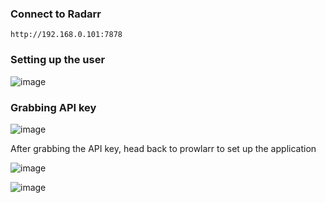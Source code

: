 ### Connect to Radarr
```
http://192.168.0.101:7878
```

### Setting up the user

![image](https://github.com/user-attachments/assets/07a920b4-d89d-43a7-8939-761b13f07215)

### Grabbing API key

![image](https://github.com/user-attachments/assets/ac23449b-4fbc-46af-8cbf-75932c249113)

After grabbing the API key, head back to prowlarr to set up the application

![image](https://github.com/user-attachments/assets/33f77492-ba2a-41c7-9540-598ec78c1cc2)


![image](https://github.com/user-attachments/assets/2aeb5524-10c3-4097-b2f7-151068ee0cd4)

